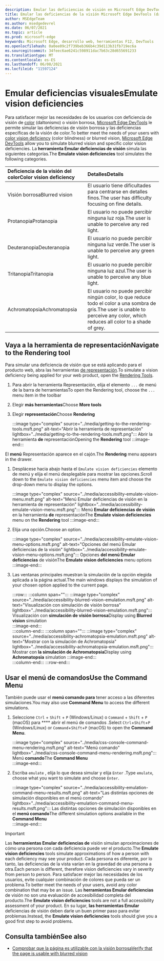 ```yaml
---
description: Emular las deficiencias de visión en Microsoft Edge DevTools.
title: Emular las deficiencias de la visión Microsoft Edge DevTools (daltonismo)
author: MSEdgeTeam
ms.author: msedgedevrel
ms.date: 06/07/2021
ms.topic: article
ms.prod: microsoft-edge
keywords: Microsoft Edge, desarrollo web, herramientas F12, DevTools
ms.openlocfilehash: 0a0ee09c2f739beb366b4c39d113b31fb719ec6a
ms.sourcegitcommit: 34feec6ae6241c598911dac7b63c28d655691233
ms.translationtype: MT
ms.contentlocale: es-ES
ms.lasthandoff: 06/08/2021
ms.locfileid: "11597124"
---
```

# <a name="emulate-vision-deficiencies"></a><span data-ttu-id="09e75-104">Emular deficiencias visuales</span><span class="sxs-lookup"><span data-stu-id="09e75-104">Emulate vision deficiencies</span></span>  

<span data-ttu-id="09e75-105">Para satisfacer mejor las necesidades de los usuarios con deficiencia de visión de [color][ColorblindawarenessMain] \(daltonismo\) o visión borrosa, [Microsoft Edge DevTools][DevtoolsIndex] le permite simular las deficiencias de visión borrosa y las deficiencias específicas de la visión de color.</span><span class="sxs-lookup"><span data-stu-id="09e75-105">To better meet the needs of your users with [color vision deficiency][ColorblindawarenessMain] \(color blindness\) or blurred vision, [Microsoft Edge DevTools][DevtoolsIndex] allow you to simulate blurred vision and specific color vision deficiencies.</span></span>  <span data-ttu-id="09e75-106">La **herramienta Emular deficiencias de visión** simula las siguientes categorías.</span><span class="sxs-lookup"><span data-stu-id="09e75-106">The **Emulate vision deficiencies** tool simulates the following categories.</span></span>  

| <span data-ttu-id="09e75-107">Deficiencia de la visión del color</span><span class="sxs-lookup"><span data-stu-id="09e75-107">Color vision deficiency</span></span> | <span data-ttu-id="09e75-108">Detalles</span><span class="sxs-lookup"><span data-stu-id="09e75-108">Details</span></span> |  
|:--- |:--- |  
| <span data-ttu-id="09e75-109">Visión borrosa</span><span class="sxs-lookup"><span data-stu-id="09e75-109">Blurred vision</span></span> | <span data-ttu-id="09e75-110">El usuario tiene dificultades para centrarse en detalles finos.</span><span class="sxs-lookup"><span data-stu-id="09e75-110">The user has difficulty focusing on fine details.</span></span> |  
| <span data-ttu-id="09e75-111">Protanopia</span><span class="sxs-lookup"><span data-stu-id="09e75-111">Protanopia</span></span> | <span data-ttu-id="09e75-112">El usuario no puede percibir ninguna luz roja.</span><span class="sxs-lookup"><span data-stu-id="09e75-112">The user is unable to perceive any red light.</span></span> |  
| <span data-ttu-id="09e75-113">Deuteranopia</span><span class="sxs-lookup"><span data-stu-id="09e75-113">Deuteranopia</span></span> | <span data-ttu-id="09e75-114">El usuario no puede percibir ninguna luz verde.</span><span class="sxs-lookup"><span data-stu-id="09e75-114">The user is unable to perceive any green light.</span></span> |  
| <span data-ttu-id="09e75-115">Tritanopia</span><span class="sxs-lookup"><span data-stu-id="09e75-115">Tritanopia</span></span> | <span data-ttu-id="09e75-116">El usuario no puede percibir ninguna luz azul.</span><span class="sxs-lookup"><span data-stu-id="09e75-116">The user is unable to perceive any blue light.</span></span> |  
| <span data-ttu-id="09e75-117">Achromatopsia</span><span class="sxs-lookup"><span data-stu-id="09e75-117">Achromatopsia</span></span> | <span data-ttu-id="09e75-118">El usuario no puede percibir ningún color, lo que reduce todo el color a una sombra de gris.</span><span class="sxs-lookup"><span data-stu-id="09e75-118">The user is unable to perceive any color, which reduces all color to a shade of grey.</span></span> |  


## <a name="navigate-to-the-rendering-tool"></a><span data-ttu-id="09e75-119">Vaya a la herramienta de representación</span><span class="sxs-lookup"><span data-stu-id="09e75-119">Navigate to the Rendering tool</span></span>

<span data-ttu-id="09e75-120">Para simular una deficiencia de visión que se está aplicando para el producto web, abra las herramientas [de representación][DevtoolsRenderingToolsIndex].</span><span class="sxs-lookup"><span data-stu-id="09e75-120">To simulate a vision deficiency being applied for your web product, open the [Rendering Tools][DevtoolsRenderingToolsIndex].</span></span>  

1.  <span data-ttu-id="09e75-121">Para abrir la herramienta Representación, elija el elemento `...` de menú de la barra de herramientas</span><span class="sxs-lookup"><span data-stu-id="09e75-121">To open the Rendering tool, choose the `...` menu item in the toolbar</span></span>  
1.  <span data-ttu-id="09e75-122">Elegir **más herramientas**</span><span class="sxs-lookup"><span data-stu-id="09e75-122">Choose **More tools**</span></span>  
1.  <span data-ttu-id="09e75-123">Elegir **representación**</span><span class="sxs-lookup"><span data-stu-id="09e75-123">Choose **Rendering**</span></span>  
    
    :::image type="complex" source="../media/getting-to-the-rendering-tools.msft.png" alt-text="Abrir la herramienta de representación" lightbox="../media/getting-to-the-rendering-tools.msft.png":::
       <span data-ttu-id="09e75-125">Abrir la herramienta **de** representación</span><span class="sxs-lookup"><span data-stu-id="09e75-125">Opening the **Rendering** tool</span></span>
    :::image-end:::  
    
<span data-ttu-id="09e75-126">El **menú** Representación aparece en el cajón.</span><span class="sxs-lookup"><span data-stu-id="09e75-126">The **Rendering** menu appears in the drawer.</span></span>  

1.  <span data-ttu-id="09e75-127">Desplácese hacia abajo hasta el `Emulate vision deficiencies` elemento de menú y elija el menú desplegable para mostrar las opciones.</span><span class="sxs-lookup"><span data-stu-id="09e75-127">Scroll down to the `Emulate vision deficiencies` menu item and choose the drop-down menu to display the options.</span></span>  
    
    :::image type="complex" source="../media/accessibility-emulate-vision-menu.msft.png" alt-text="Menú Emular deficiencias de visión en la herramienta de representación" lightbox="../media/accessibility-emulate-vision-menu.msft.png":::
       <span data-ttu-id="09e75-129">Menú **Emular deficiencias de visión** en la herramienta **de** representación</span><span class="sxs-lookup"><span data-stu-id="09e75-129">The **Emulate vision deficiencies** menu on the **Rendering** tool</span></span>
    :::image-end:::  
    
1.  <span data-ttu-id="09e75-130">Elija una opción.</span><span class="sxs-lookup"><span data-stu-id="09e75-130">Choose an option.</span></span>  
    
    :::image type="complex" source="../media/accessibility-emulate-vision-menu-options.msft.png" alt-text="Opciones del menú Emular deficiencias de la visión" lightbox="../media/accessibility-emulate-vision-menu-options.msft.png":::
       <span data-ttu-id="09e75-132">Opciones **del menú Emular deficiencias** de visión</span><span class="sxs-lookup"><span data-stu-id="09e75-132">The **Emulate vision deficiencies** menu options</span></span>  
    :::image-end:::  
    
1.  <span data-ttu-id="09e75-133">Las ventanas principales muestran la simulación de la opción elegida aplicada a la página actual.</span><span class="sxs-lookup"><span data-stu-id="09e75-133">The main windows displays the simulation of your chosen option applied to the current page.</span></span>  
    
    :::row:::
       :::column span="":::
          :::image type="complex" source="../media/accessibility-blurred-vision-emulation.msft.png" alt-text="Visualización con simulación de visión borrosa" lightbox="../media/accessibility-blurred-vision-emulation.msft.png":::
             <span data-ttu-id="09e75-135">Visualización con **simulación de visión borrosa**</span><span class="sxs-lookup"><span data-stu-id="09e75-135">Display using **Blurred vision** simulation</span></span>  
          :::image-end:::  
       :::column-end:::
       :::column span="":::
          :::image type="complex" source="../media/accessibility-achromatopsia-emulation.msft.png" alt-text="Mostrar con la simulación de Achromatopsia" lightbox="../media/accessibility-achromatopsia-emulation.msft.png":::
             <span data-ttu-id="09e75-137">Mostrar con **la simulación de Achromatopsia**</span><span class="sxs-lookup"><span data-stu-id="09e75-137">Display using **Achromatopsia** simulation</span></span> :::image-end:::  
       :::column-end:::
    :::row-end:::
    

## <a name="use-the-command-menu"></a><span data-ttu-id="09e75-138">Usar el menú de comandos</span><span class="sxs-lookup"><span data-stu-id="09e75-138">Use the Command Menu</span></span>  

<span data-ttu-id="09e75-139">También puede usar el **menú comando para** tener acceso a las diferentes simulaciones.</span><span class="sxs-lookup"><span data-stu-id="09e75-139">You may also use **Command Menu** to access the different simulations.</span></span>  

1.  <span data-ttu-id="09e75-140">Seleccione `Ctrl` + `Shift` + `P` \(Windows/Linux\) o `Command` + `Shift` + `P` \(macOS\) para \*\*\*\* abrir el menú de comandos .</span><span class="sxs-lookup"><span data-stu-id="09e75-140">Select `Ctrl`+`Shift`+`P` \(Windows/Linux\) or `Command`+`Shift`+`P` \(macOS\) to open the **Command Menu**.</span></span>  
    
    :::image type="complex" source="../media/css-console-command-menu-rendering.msft.png" alt-text="Menú comando" lightbox="../media/css-console-command-menu-rendering.msft.png":::
       <span data-ttu-id="09e75-142">Menú **comando**</span><span class="sxs-lookup"><span data-stu-id="09e75-142">The **Command Menu**</span></span>  
    :::image-end:::  
    
1.  <span data-ttu-id="09e75-143">Escriba `emulate` , elija lo que desea simular y elija `Enter` .</span><span class="sxs-lookup"><span data-stu-id="09e75-143">Type `emulate`, choose what you want to simulate and choose `Enter`.</span></span>  
    
    :::image type="complex" source="../media/accessibility-emulation-command-menu-results.msft.png" alt-text="Las distintas opciones de simulación disponibles en el menú comando" lightbox="../media/accessibility-emulation-command-menu-results.msft.png":::
       <span data-ttu-id="09e75-145">Las distintas opciones de simulación disponibles en el **menú comando**</span><span class="sxs-lookup"><span data-stu-id="09e75-145">The different simulation options available in the **Command Menu**</span></span>  
    :::image-end:::  
    
> [!IMPORTANT]
> <span data-ttu-id="09e75-146">Las **herramientas Emular deficiencias de** visión simulan aproximaciones de cómo una persona con cada deficiencia puede ver el producto.</span><span class="sxs-lookup"><span data-stu-id="09e75-146">The **Emulate vision deficiencies** tools simulate approximations of how a person with each deficiency may see your product.</span></span>  <span data-ttu-id="09e75-147">Cada persona es diferente, por lo tanto, las deficiencias de la vista varían en la gravedad de una persona a otra.</span><span class="sxs-lookup"><span data-stu-id="09e75-147">Each person is different, therefore vision deficiencies vary in severity from person to person.</span></span>  <span data-ttu-id="09e75-148">Para satisfacer mejor las necesidades de los usuarios, evite cualquier combinación de colores que pueda ser un problema.</span><span class="sxs-lookup"><span data-stu-id="09e75-148">To better meet the needs of your users, avoid any color combination that may be an issue.</span></span>  <span data-ttu-id="09e75-149">Las **herramientas Emular deficiencias** de visión no son una evaluación de accesibilidad completa del producto.</span><span class="sxs-lookup"><span data-stu-id="09e75-149">The **Emulate vision deficiencies** tools are not a full accessibility assessment of your product.</span></span>  <span data-ttu-id="09e75-150">En su lugar, **las herramientas Emular** deficiencias de visión deben darle un buen primer paso para evitar problemas.</span><span class="sxs-lookup"><span data-stu-id="09e75-150">Instead, the **Emulate vision deficiencies** tools should  give you a good first step to avoid problems.</span></span>  


## <a name="see-also"></a><span data-ttu-id="09e75-151">Consulta también</span><span class="sxs-lookup"><span data-stu-id="09e75-151">See also</span></span>

* [<span data-ttu-id="09e75-152">Comprobar que la página es utilizable con la visión borrosa</span><span class="sxs-lookup"><span data-stu-id="09e75-152">Verify that the page is usable with blurred vision</span></span>](test-blurred-vision.md)


<!-- links -->  
[DevToolsIndex]: ../index.md "Microsoft Edge (Chromium) Developer Tools | Microsoft Docs"  
[DevtoolsRenderingToolsIndex]: ../rendering-tools/index.md "Analizar el rendimiento en tiempo de ejecución | Microsoft Docs"  

[ColorblindawarenessMain]: https://www.colourblindawareness.org "La organización de concienciación de ciegos de color"  

[AmfcbMain]: https://www.amfcb.org "The American Foundation for the Color Blind (AFCB)"  
